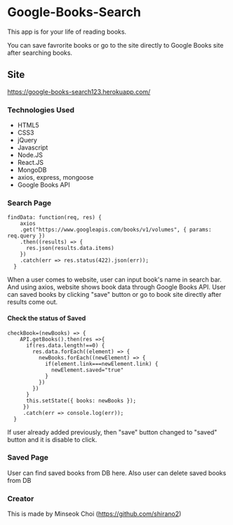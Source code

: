 # Google-Books-Search

This app is for your life of reading books.

You can save favrorite books or go to the site directly to Google Books site after searching books.


## Site
https://google-books-search123.herokuapp.com/


### Technologies Used

* HTML5
* CSS3
* jQuery
* Javascript
* Node.JS
* React.JS
* MongoDB
* axios, express, mongoose
* Google Books API


### Search Page 

```
findData: function(req, res) {
    axios
    .get("https://www.googleapis.com/books/v1/volumes", { params: req.query })
    .then((results) => {
      res.json(results.data.items)
    })
    .catch(err => res.status(422).json(err));
  }
```

When a user comes to website, user can input book's name in search bar. And using axios, website shows book data through Google Books API. User can saved books by clicking "save" button or go to book site directly after results come out. 

#### Check the status of Saved

```
checkBook=(newBooks) => {
    API.getBooks().then(res =>{
      if(res.data.length!==0) {
        res.data.forEach((element) => {
          newBooks.forEach((newElement) => {
            if(element.link===newElement.link) {
              newElement.saved="true"
            }
          })
        })
      }
      this.setState({ books: newBooks });
     })
     .catch(err => console.log(err));
  }
```

If user already added previously, then "save" button changed to "saved" button and it is disable to click.

### Saved Page

User can find saved books from DB here. Also user can delete saved books from DB


### Creator
This is made by Minseok Choi (https://github.com/shirano2)
